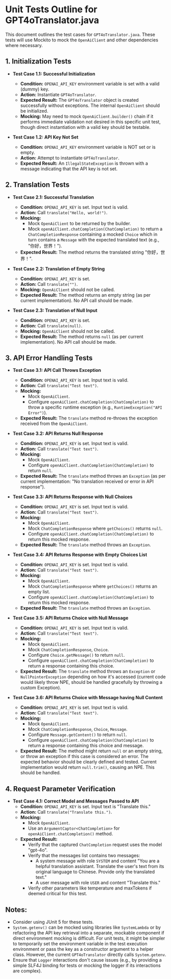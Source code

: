 # Unit Tests Outline for GPT4oTranslator.java

This document outlines the test cases for `GPT4oTranslator.java`. These tests will use Mockito to mock the `OpenAiClient` and other dependencies where necessary.

## 1. Initialization Tests

*   **Test Case 1.1: Successful Initialization**
    *   **Condition:** `OPENAI_API_KEY` environment variable is set with a valid (dummy) key.
    *   **Action:** Instantiate `GPT4oTranslator`.
    *   **Expected Result:** The `GPT4oTranslator` object is created successfully without exceptions. The internal `OpenAiClient` should be initialized.
    *   **Mocking:** May need to mock `OpenAiClient.builder()` chain if it performs immediate validation not desired in this specific unit test, though direct instantiation with a valid key should be testable.

*   **Test Case 1.2: API Key Not Set**
    *   **Condition:** `OPENAI_API_KEY` environment variable is NOT set or is empty.
    *   **Action:** Attempt to instantiate `GPT4oTranslator`.
    *   **Expected Result:** An `IllegalStateException` is thrown with a message indicating that the API key is not set.

## 2. Translation Tests

*   **Test Case 2.1: Successful Translation**
    *   **Condition:** `OPENAI_API_KEY` is set. Input text is valid.
    *   **Action:** Call `translate("Hello, world!")`.
    *   **Mocking:**
        *   Mock `OpenAiClient` to be returned by the builder.
        *   Mock `openAiClient.chatCompletion(ChatCompletion)` to return a `ChatCompletionResponse` containing a mocked `Choice` which in turn contains a `Message` with the expected translated text (e.g., "你好，世界！").
    *   **Expected Result:** The method returns the translated string "你好，世界！".

*   **Test Case 2.2: Translation of Empty String**
    *   **Condition:** `OPENAI_API_KEY` is set.
    *   **Action:** Call `translate("")`.
    *   **Mocking:** `OpenAiClient` should not be called.
    *   **Expected Result:** The method returns an empty string (as per current implementation). No API call should be made.

*   **Test Case 2.3: Translation of Null Input**
    *   **Condition:** `OPENAI_API_KEY` is set.
    *   **Action:** Call `translate(null)`.
    *   **Mocking:** `OpenAiClient` should not be called.
    *   **Expected Result:** The method returns `null` (as per current implementation). No API call should be made.

## 3. API Error Handling Tests

*   **Test Case 3.1: API Call Throws Exception**
    *   **Condition:** `OPENAI_API_KEY` is set. Input text is valid.
    *   **Action:** Call `translate("Test text")`.
    *   **Mocking:**
        *   Mock `OpenAiClient`.
        *   Configure `openAiClient.chatCompletion(ChatCompletion)` to throw a specific runtime exception (e.g., `RuntimeException("API Error")`).
    *   **Expected Result:** The `translate` method re-throws the exception received from the `OpenAiClient`.

*   **Test Case 3.2: API Returns Null Response**
    *   **Condition:** `OPENAI_API_KEY` is set. Input text is valid.
    *   **Action:** Call `translate("Test text")`.
    *   **Mocking:**
        *   Mock `OpenAiClient`.
        *   Configure `openAiClient.chatCompletion(ChatCompletion)` to return `null`.
    *   **Expected Result:** The `translate` method throws an `Exception` (as per current implementation: "No translation received or error in API response").

*   **Test Case 3.3: API Returns Response with Null Choices**
    *   **Condition:** `OPENAI_API_KEY` is set. Input text is valid.
    *   **Action:** Call `translate("Test text")`.
    *   **Mocking:**
        *   Mock `OpenAiClient`.
        *   Mock `ChatCompletionResponse` where `getChoices()` returns `null`.
        *   Configure `openAiClient.chatCompletion(ChatCompletion)` to return this mocked response.
    *   **Expected Result:** The `translate` method throws an `Exception`.

*   **Test Case 3.4: API Returns Response with Empty Choices List**
    *   **Condition:** `OPENAI_API_KEY` is set. Input text is valid.
    *   **Action:** Call `translate("Test text")`.
    *   **Mocking:**
        *   Mock `OpenAiClient`.
        *   Mock `ChatCompletionResponse` where `getChoices()` returns an empty list.
        *   Configure `openAiClient.chatCompletion(ChatCompletion)` to return this mocked response.
    *   **Expected Result:** The `translate` method throws an `Exception`.

*   **Test Case 3.5: API Returns Choice with Null Message**
    *   **Condition:** `OPENAI_API_KEY` is set. Input text is valid.
    *   **Action:** Call `translate("Test text")`.
    *   **Mocking:**
        *   Mock `OpenAiClient`.
        *   Mock `ChatCompletionResponse`, `Choice`.
        *   Configure `Choice.getMessage()` to return `null`.
        *   Configure `openAiClient.chatCompletion(ChatCompletion)` to return a response containing this choice.
    *   **Expected Result:** The `translate` method throws an `Exception` or `NullPointerException` depending on how it's accessed (current code would likely throw NPE, should be handled gracefully by throwing a custom Exception).

*   **Test Case 3.6: API Returns Choice with Message having Null Content**
    *   **Condition:** `OPENAI_API_KEY` is set. Input text is valid.
    *   **Action:** Call `translate("Test text")`.
    *   **Mocking:**
        *   Mock `OpenAiClient`.
        *   Mock `ChatCompletionResponse`, `Choice`, `Message`.
        *   Configure `Message.getContent()` to return `null`.
        *   Configure `openAiClient.chatCompletion(ChatCompletion)` to return a response containing this choice and message.
    *   **Expected Result:** The method might return `null` or an empty string, or throw an exception if this case is considered an error. The expected behavior should be clearly defined and tested. Current implementation would return `null.trim()`, causing an NPE. This should be handled.

## 4. Request Parameter Verification

*   **Test Case 4.1: Correct Model and Messages Passed to API**
    *   **Condition:** `OPENAI_API_KEY` is set. Input text is "Translate this."
    *   **Action:** Call `translate("Translate this.")`.
    *   **Mocking:**
        *   Mock `OpenAiClient`.
        *   Use an `ArgumentCaptor<ChatCompletion>` for `openAiClient.chatCompletion()` method.
    *   **Expected Result:**
        *   Verify that the captured `ChatCompletion` request uses the model "gpt-4o".
        *   Verify that the messages list contains two messages:
            *   A system message with role `SYSTEM` and content "You are a helpful translation assistant. Translate the user's text from its original language to Chinese. Provide only the translated text."
            *   A user message with role `USER` and content "Translate this."
        *   Verify other parameters like temperature and maxTokens if deemed critical for this test.

## Notes:
*   Consider using JUnit 5 for these tests.
*   `System.getenv()` can be mocked using libraries like `SystemLambda` or by refactoring the API key retrieval into a separate, mockable component if direct environment mocking is difficult. For unit tests, it might be simpler to temporarily set the environment variable in the test execution environment or pass the key as a constructor argument to a helper class. However, the current `GPT4oTranslator` directly calls `System.getenv`.
*   Ensure that `Logger` interactions don't cause issues (e.g., by providing a simple SLF4J binding for tests or mocking the logger if its interactions are complex).
